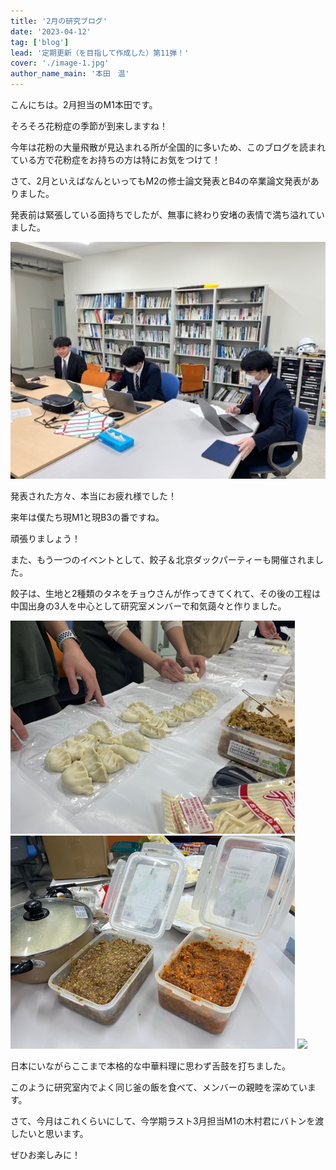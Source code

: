 ```yaml
---
title: '2月の研究ブログ'
date: '2023-04-12'
tag: ['blog']
lead: '定期更新（を目指して作成した）第11弾！'
cover: './image-1.jpg'
author_name_main: '本田　温'
---
```


こんにちは。2月担当のM1本田です。

そろそろ花粉症の季節が到来しますね！

今年は花粉の大量飛散が見込まれる所が全国的に多いため、このブログを読まれている方で花粉症をお持ちの方は特にお気をつけて！

さて、2月といえばなんといってもM2の修士論文発表とB4の卒業論文発表がありました。

発表前は緊張している面持ちでしたが、無事に終わり安堵の表情で満ち溢れていました。

![](./image-1.jpg)

発表された方々、本当にお疲れ様でした！

来年は僕たち現M1と現B3の番ですね。

頑張りましょう！

また、もう一つのイベントとして、餃子＆北京ダックパーティーも開催されました。

餃子は、生地と2種類のタネをチョウさんが作ってきてくれて、その後の工程は中国出身の3人を中心として研究室メンバーで和気藹々と作りました。


![](./image-2.png)
![](./image-3.png)
![](./image-4.png)


日本にいながらここまで本格的な中華料理に思わず舌鼓を打ちました。

このように研究室内でよく同じ釜の飯を食べて、メンバーの親睦を深めています。

さて、今月はこれくらいにして、今学期ラスト3月担当M1の木村君にバトンを渡したいと思います。

ぜひお楽しみに！